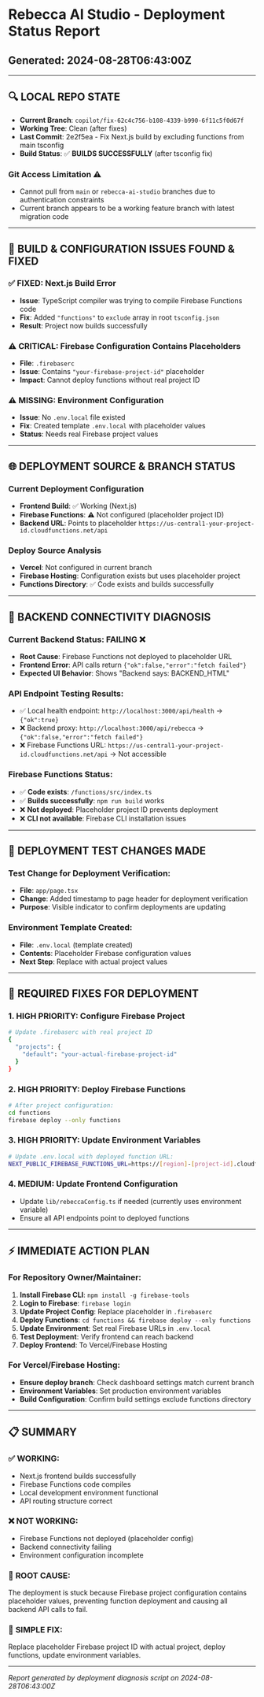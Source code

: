 # Rebecca AI Studio - Deployment Status Report
## Generated: 2024-08-28T06:43:00Z

---

## 🔍 LOCAL REPO STATE
- **Current Branch**: `copilot/fix-62c4c756-b108-4339-b990-6f11c5f0d67f`
- **Working Tree**: Clean (after fixes)
- **Last Commit**: 2e2f5ea - Fix Next.js build by excluding functions from main tsconfig
- **Build Status**: ✅ **BUILDS SUCCESSFULLY** (after tsconfig fix)

### Git Access Limitation ⚠️
- Cannot pull from `main` or `rebecca-ai-studio` branches due to authentication constraints
- Current branch appears to be a working feature branch with latest migration code

---

## 🔧 BUILD & CONFIGURATION ISSUES FOUND & FIXED

### ✅ **FIXED**: Next.js Build Error
- **Issue**: TypeScript compiler was trying to compile Firebase Functions code
- **Fix**: Added `"functions"` to `exclude` array in root `tsconfig.json`
- **Result**: Project now builds successfully

### ⚠️ **CRITICAL**: Firebase Configuration Contains Placeholders
- **File**: `.firebaserc`
- **Issue**: Contains `"your-firebase-project-id"` placeholder
- **Impact**: Cannot deploy functions without real project ID

### ⚠️ **MISSING**: Environment Configuration
- **Issue**: No `.env.local` file existed
- **Fix**: Created template `.env.local` with placeholder values
- **Status**: Needs real Firebase project values

---

## 🌐 DEPLOYMENT SOURCE & BRANCH STATUS

### Current Deployment Configuration
- **Frontend Build**: ✅ Working (Next.js)
- **Firebase Functions**: ⚠️ Not configured (placeholder project ID)
- **Backend URL**: Points to placeholder `https://us-central1-your-project-id.cloudfunctions.net/api`

### Deploy Source Analysis
- **Vercel**: Not configured in current branch
- **Firebase Hosting**: Configuration exists but uses placeholder project
- **Functions Directory**: ✅ Code exists and builds successfully

---

## 🔌 BACKEND CONNECTIVITY DIAGNOSIS

### Current Backend Status: **FAILING** ❌
- **Root Cause**: Firebase Functions not deployed to placeholder URL
- **Frontend Error**: API calls return `{"ok":false,"error":"fetch failed"}`
- **Expected UI Behavior**: Shows "Backend says: BACKEND_HTML"

### API Endpoint Testing Results:
- ✅ Local health endpoint: `http://localhost:3000/api/health` → `{"ok":true}`
- ❌ Backend proxy: `http://localhost:3000/api/rebecca` → `{"ok":false,"error":"fetch failed"}`
- ❌ Firebase Functions URL: `https://us-central1-your-project-id.cloudfunctions.net/api` → Not accessible

### Firebase Functions Status:
- ✅ **Code exists**: `/functions/src/index.ts` 
- ✅ **Builds successfully**: `npm run build` works
- ❌ **Not deployed**: Placeholder project ID prevents deployment
- ❌ **CLI not available**: Firebase CLI installation issues

---

## 🚀 DEPLOYMENT TEST CHANGES MADE

### Test Change for Deployment Verification:
- **File**: `app/page.tsx`
- **Change**: Added timestamp to page header for deployment verification
- **Purpose**: Visible indicator to confirm deployments are updating

### Environment Template Created:
- **File**: `.env.local` (template created)
- **Contents**: Placeholder Firebase configuration values
- **Next Step**: Replace with actual project values

---

## 🔧 REQUIRED FIXES FOR DEPLOYMENT

### 1. **HIGH PRIORITY**: Configure Firebase Project
```bash
# Update .firebaserc with real project ID
{
  "projects": {
    "default": "your-actual-firebase-project-id"
  }
}
```

### 2. **HIGH PRIORITY**: Deploy Firebase Functions
```bash
# After project configuration:
cd functions
firebase deploy --only functions
```

### 3. **HIGH PRIORITY**: Update Environment Variables
```bash
# Update .env.local with deployed function URL:
NEXT_PUBLIC_FIREBASE_FUNCTIONS_URL=https://[region]-[project-id].cloudfunctions.net/api
```

### 4. **MEDIUM**: Update Frontend Configuration
- Update `lib/rebeccaConfig.ts` if needed (currently uses environment variable)
- Ensure all API endpoints point to deployed functions

---

## ⚡ IMMEDIATE ACTION PLAN

### For Repository Owner/Maintainer:
1. **Install Firebase CLI**: `npm install -g firebase-tools`
2. **Login to Firebase**: `firebase login`
3. **Update Project Config**: Replace placeholder in `.firebaserc`
4. **Deploy Functions**: `cd functions && firebase deploy --only functions`
5. **Update Environment**: Set real Firebase URLs in `.env.local`
6. **Test Deployment**: Verify frontend can reach backend
7. **Deploy Frontend**: To Vercel/Firebase Hosting

### For Vercel/Firebase Hosting:
- **Ensure deploy branch**: Check dashboard settings match current branch
- **Environment Variables**: Set production environment variables
- **Build Configuration**: Confirm build settings exclude functions directory

---

## 📋 SUMMARY

### ✅ **WORKING**:
- Next.js frontend builds successfully
- Firebase Functions code compiles
- Local development environment functional
- API routing structure correct

### ❌ **NOT WORKING**:
- Firebase Functions not deployed (placeholder config)
- Backend connectivity failing
- Environment configuration incomplete

### 🎯 **ROOT CAUSE**: 
The deployment is stuck because Firebase project configuration contains placeholder values, preventing function deployment and causing all backend API calls to fail.

### 🔧 **SIMPLE FIX**:
Replace placeholder Firebase project ID with actual project, deploy functions, update environment variables.

---
*Report generated by deployment diagnosis script on 2024-08-28T06:43:00Z*